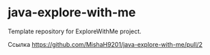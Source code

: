 # java-explore-with-me
Template repository for ExploreWithMe project.

Ссылка https://github.com/MishaH9201/java-explore-with-me/pull/2
